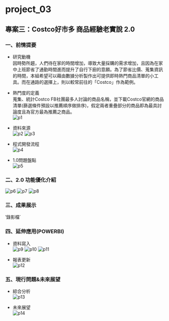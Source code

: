 # project_03

## 專案三：Costco好市多 商品經驗老實說 2.0</br>

### 一、前情提要
* 研究動機</br>
因時勢所趨，人們待在家的時間增加，導致大量採購的需求增加，且因為在家中上班節省了通勤時間進而提升了自行下廚的意願。為了節省比價、蒐集資訊的時間，本組希望可以藉由數據分析製作出可提供即時熱門商品清單的小工具。而在通路的選擇上，則以較常前往的「Costco」作為範例。</br>

* 熱門度的定義</br>
蒐集、統計Costco FB社團最多人討論的商品名稱，並下載Costco官網的商品清單(篩選條件預設以推薦順序做排序)，假定兩者重疊部分的商品即為最具討論度且為官方最為推薦之商品。</br>
![p1](https://github.com/yininghsu10/project_03/blob/main/%E6%88%AA%E5%9C%96/p1.png)

* 資料來源</br>
![p2](https://github.com/yininghsu10/project_03/blob/main/%E6%88%AA%E5%9C%96/p2.png)
![p3](https://github.com/yininghsu10/project_03/blob/main/%E6%88%AA%E5%9C%96/p3.png)

* 程式開發流程</br>
![p4](https://github.com/yininghsu10/project_03/blob/main/%E6%88%AA%E5%9C%96/p4.png)

* 1.0問題盤點</br>
![p5](https://github.com/yininghsu10/project_03/blob/main/%E6%88%AA%E5%9C%96/p5.png)

### 二、2.0 功能優化介紹</br>
![p6](https://github.com/yininghsu10/project_03/blob/main/%E6%88%AA%E5%9C%96/p6.png)
![p7](https://github.com/yininghsu10/project_03/blob/main/%E6%88%AA%E5%9C%96/p7.png)
![p8](https://github.com/yininghsu10/project_03/blob/main/%E6%88%AA%E5%9C%96/p8.png)

### 三、成果展示</br>
‵錄影檔`

### 四、延伸應用(POWERBI)</br>
* 資料寫入</br>
![p9](https://github.com/yininghsu10/project_03/blob/main/%E6%88%AA%E5%9C%96/p9.png)
![p10](https://github.com/yininghsu10/project_03/blob/main/%E6%88%AA%E5%9C%96/p10.png)
![p11](https://github.com/yininghsu10/project_03/blob/main/%E6%88%AA%E5%9C%96/p11.png)

* 報表更新</br>
![p12](https://github.com/yininghsu10/project_03/blob/main/%E6%88%AA%E5%9C%96/p12.png)

### 五、現行問題&未來展望</br>
* 綜合分析</br>
![p13](https://github.com/yininghsu10/project_03/blob/main/%E6%88%AA%E5%9C%96/p13.png)

* 未來展望</br>
![p14](https://github.com/yininghsu10/project_03/blob/main/%E6%88%AA%E5%9C%96/p13.png)
